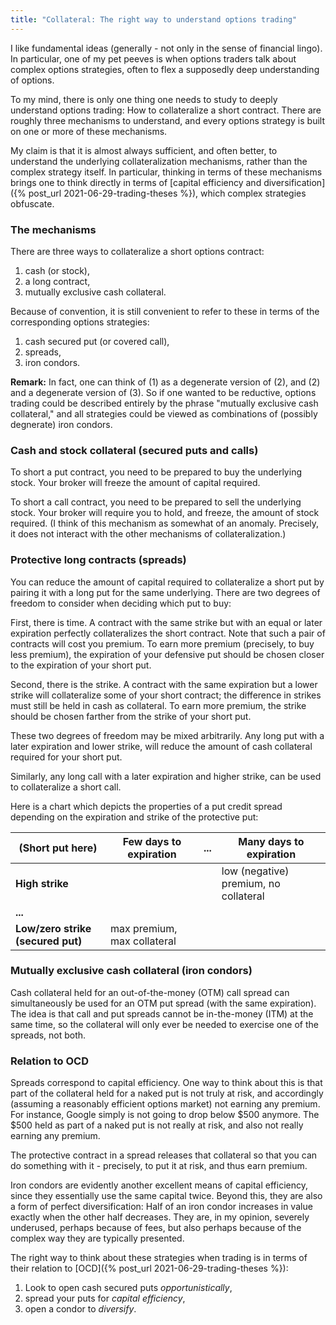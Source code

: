 ```yaml
---
title: "Collateral: The right way to understand options trading"
---
```


I like fundamental ideas (generally - not only in the sense of financial lingo). In particular, one of my pet peeves is when options traders talk about complex options strategies, often to flex a supposedly deep understanding of options.

To my mind, there is only one thing one needs to study to deeply understand options trading: How to collateralize a short contract. There are roughly three mechanisms to understand, and every options strategy is built on one or more of these mechanisms.

My claim is that it is almost always sufficient, and often better, to understand the underlying collateralization mechanisms, rather than the complex strategy itself. In particular, thinking in terms of these mechanisms brings one to think directly in terms of [capital efficiency and diversification]({% post_url 2021-06-29-trading-theses %}), which complex strategies obfuscate.



### The mechanisms

There are three ways to collateralize a short options contract:

1. cash (or stock),
2. a long contract,
3. mutually exclusive cash collateral.

Because of convention, it is still convenient to refer to these in terms of the corresponding options strategies:

1. cash secured put (or covered call),
2. spreads,
3. iron condors. 

__Remark:__ In fact, one can think of (1) as a degenerate version of (2), and (2) and a degenerate version of (3). So if one wanted to be reductive, options trading could be described entirely by the phrase "mutually exclusive cash collateral," and all strategies could be viewed as combinations of (possibly degnerate) iron condors.

### Cash and stock collateral (secured puts and calls)

To short a put contract, you need to be prepared to buy the underlying stock. Your broker will freeze the amount of capital required.

To short a call contract, you need to be prepared to sell the underlying stock. Your broker will require you to hold, and freeze, the amount of stock required. (I think of this mechanism as somewhat of an anomaly. Precisely, it does not interact with the other mechanisms of collateralization.)

### Protective long contracts (spreads)

You can reduce the amount of capital required to collateralize a short put by pairing it with a long put for the same underlying. There are two degrees of freedom to consider when deciding which put to buy:

First, there is time. A contract with the same strike but with an equal or later expiration perfectly collateralizes the short contract. Note that such a pair of contracts will cost you premium. To earn more premium (precisely, to buy less premium), the expiration of your defensive put should be chosen closer to the expiration of your short put.

Second, there is the strike. A contract with the same expiration but a lower strike will collateralize some of your short contract; the difference in strikes must still be held in cash as collateral. To earn more premium, the strike should be chosen farther from the strike of your short put.

These two degrees of freedom may be mixed arbitrarily. Any long put with a later expiration and lower strike, will reduce the amount of cash collateral required for your short put.

Similarly, any long call with a later expiration and higher strike, can be used to collateralize a short call. 

Here is a chart which depicts the properties of a put credit spread depending on the expiration and strike of the protective put:

| (Short put here)     | Few days to expiration |  ... | Many days to expiration |
| ----------- | ----------- | ----------- | ----------- |
| __High strike__   ||| low (negative) premium, no collateral    |
| __...__   | 
| __Low/zero strike (secured put)__   |max premium, max collateral |


### Mutually exclusive cash collateral (iron condors)

Cash collateral held for an out-of-the-money (OTM) call spread can simultaneously be used for an OTM put spread (with the same expiration). The idea is that call and put spreads cannot be in-the-money (ITM) at the same time, so the collateral will only ever be needed to exercise one of the spreads, not both.


### Relation to OCD

Spreads correspond to capital efficiency. One way to think about this is that part of the collateral held for a naked put is not truly at risk, and accordingly (assuming a reasonably efficient options market) not earning any premium. For instance, Google simply is not going to drop below $500 anymore. The $500 held as part of a naked put is not really at risk, and also not really earning any premium.

The protective contract in a spread releases that collateral so that you can do something with it - precisely, to put it at risk, and thus earn premium.

Iron condors are evidently another excellent means of capital efficiency, since they essentially use the same capital twice. Beyond this, they are also a form of perfect diversification: Half of an iron condor increases in value exactly when the other half decreases. They are, in my opinion, severely underused, perhaps because of fees, but also perhaps because of the complex way they are typically presented.

The right way to think about these strategies when trading is in terms of their relation to [OCD]({% post_url 2021-06-29-trading-theses %}):

1. Look to open cash secured puts _opportunistically_,
2. spread your puts for _capital efficiency_,
3. open a condor to _diversify_.
